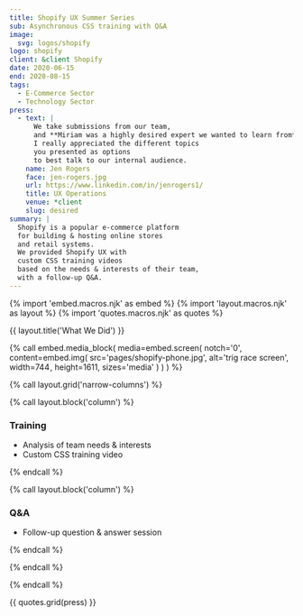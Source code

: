 ```yaml
---
title: Shopify UX Summer Series
sub: Asynchronous CSS training with Q&A
image:
  svg: logos/shopify
logo: shopify
client: &client Shopify
date: 2020-06-15
end: 2020-08-15
tags:
  - E-Commerce Sector
  - Technology Sector
press:
  - text: |
      We take submissions from our team,
      and **Miriam was a highly desired expert we wanted to learn from**!
      I really appreciated the different topics
      you presented as options
      to best talk to our internal audience.
    name: Jen Rogers
    face: jen-rogers.jpg
    url: https://www.linkedin.com/in/jenrogers1/
    title: UX Operations
    venue: *client
    slug: desired
summary: |
  Shopify is a popular e-commerce platform
  for building & hosting online stores
  and retail systems.
  We provided Shopify UX with
  custom CSS training videos
  based on the needs & interests of their team,
  with a follow-up Q&A.
---
```


{% import 'embed.macros.njk' as embed %}
{% import 'layout.macros.njk' as layout %}
{% import 'quotes.macros.njk' as quotes %}

{{ layout.title('What We Did') }}

{% call embed.media_block(
  media=embed.screen(
    notch='0',
    content=embed.img(
      src='pages/shopify-phone.jpg',
      alt='trig race screen',
      width=744 ,
      height=1611,
      sizes='media'
    )
  )
) %}

{% call layout.grid('narrow-columns') %}

{% call layout.block('column') %}

### Training

- Analysis of team needs & interests
- Custom CSS training video

{% endcall %}

{% call layout.block('column') %}

### Q&A

- Follow-up question & answer session

{% endcall %}

{% endcall %}

{% endcall %}

{{ quotes.grid(press) }}
